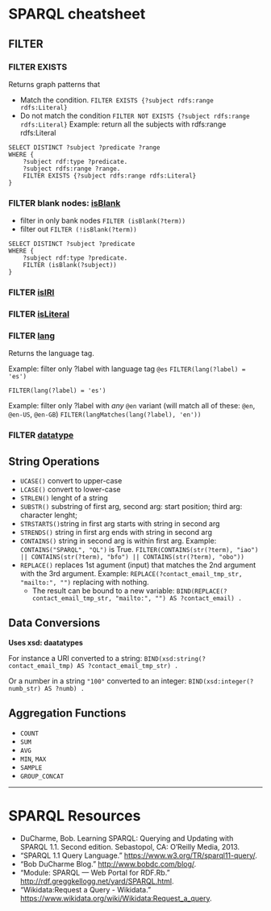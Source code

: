 # SPARQL cheatsheet 

## FILTER

### FILTER EXISTS
Returns graph patterns that 
* Match the condition. `FILTER EXISTS {?subject rdfs:range rdfs:Literal}`
* Do not match the condition `FILTER NOT EXISTS {?subject rdfs:range rdfs:Literal}`
Example: return all the subjects with rdfs:range rdfs:Literal
```SPARQL
SELECT DISTINCT ?subject ?predicate ?range
WHERE {
    ?subject rdf:type ?predicate.
    ?subject rdfs:range ?range.
    FILTER EXISTS {?subject rdfs:range rdfs:Literal} 
}
``` 


### FILTER blank nodes: [isBlank](https://www.w3.org/TR/rdf-sparql-query/#func-isBlank)

* filter in only bank nodes `FILTER (isBlank(?term))` 
* filter out `FILTER (!isBlank(?term))` 
``` SPARQL
SELECT DISTINCT ?subject ?predicate
WHERE {
    ?subject rdf:type ?predicate.
    FILTER (isBlank(?subject)) 
}
```


### FILTER [isIRI](https://www.w3.org/TR/rdf-sparql-query/#func-isIRI)


### FILTER [isLiteral](https://www.w3.org/TR/rdf-sparql-query/#func-isLiteral)


### FILTER [lang](https://www.w3.org/TR/rdf-sparql-query/#func-lang)
Returns the language tag. 

Example: filter only ?label with language tag `@es`
`FILTER(lang(?label) = 'es')`

`FILTER(lang(?label) = 'es')`

Example: filter only ?label with *any* `@en` variant (will match all of these: `@en`, `@en-US`, `@en-GB`)
`FILTER(langMatches(lang(?label), 'en'))`


### FILTER [datatype](https://www.w3.org/TR/rdf-sparql-query/#func-datatype)


## String Operations
* `UCASE()` convert to upper-case 
* `LCASE()` convert to lower-case
* `STRLEN()` lenght of a string
* `SUBSTR()` substring of first arg, second arg: start position; third arg: character lenght; 
* `STRSTARTS()`string in first arg starts with string in second arg
* `STRENDS()`  string in first arg ends with string in second arg
* `CONTAINS()` string in second arg is within first arg. Example: `CONTAINS("SPARQL", "QL")` is True. `FILTER(CONTAINS(str(?term), "iao") || CONTAINS(str(?term), "bfo") || CONTAINS(str(?term), "obo")) ` 
* `REPLACE()` replaces 1st agument (input) that matches the 2nd argument with the 3rd argument. Example: `REPLACE(?contact_email_tmp_str, "mailto:", "")` replacing with nothing. 
    * The result can be bound to a new variable: `BIND(REPLACE(?contact_email_tmp_str, "mailto:", "") AS ?contact_email) .`

## Data Conversions
**Uses xsd: daatatypes**

For instance a URI converted to a string:
`BIND(xsd:string(?contact_email_tmp) AS ?contact_email_tmp_str) .`

Or a number in a string `"100"` converted to an integer:
`BIND(xsd:integer(?numb_str) AS ?numb) .`



## Aggregation Functions
* `COUNT`
* `SUM`
* `AVG`
* `MIN`, `MAX`
* `SAMPLE`
* `GROUP_CONCAT`

----

# SPARQL Resources
* DuCharme, Bob. Learning SPARQL: Querying and Updating with SPARQL 1.1. Second edition. Sebastopol, CA: O’Reilly Media, 2013.
* “SPARQL 1.1 Query Language.” https://www.w3.org/TR/sparql11-query/.
* “Bob DuCharme Blog.” http://www.bobdc.com/blog/.
* “Module: SPARQL — Web Portal for RDF.Rb.” http://rdf.greggkellogg.net/yard/SPARQL.html.
* “Wikidata:Request a Query - Wikidata.” https://www.wikidata.org/wiki/Wikidata:Request_a_query.





